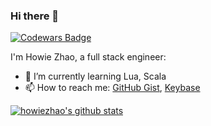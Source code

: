 ### Hi there 👋

[![Codewars Badge](https://www.codewars.com/users/howiezhao/badges/micro)](https://www.codewars.com/users/howiezhao)

I'm Howie Zhao, a full stack engineer:

- 🌱 I’m currently learning Lua, Scala
- 📫 How to reach me: [GitHub Gist](https://gist.github.com/howiezhao), [Keybase](https://keybase.io/howiezhao)
<!--
- 🔭 I’m currently working on [@yintrust](https://github.com/yintrust)
- I'm currently a collaborator on these projects
- Topcoder: <https://www.topcoder.com/members/howiezhao>
- HackerOne: <https://hackerone.com/howiezhao>
- Kaggle: <https://www.kaggle.com/howiezhao>
- Dribbble: <https://dribbble.com/howiezhao>
- 👯 I’m looking to collaborate on ...
- 🤔 I’m looking for help with ...
- 💬 Ask me about ...
- 📫 How to reach me: ...
- 😄 Pronouns: ...
- ⚡ Fun fact: ...
- :books: My online books [About programming](https://howiezhao.gitbook.io/about-programming), [Use Windows like a programmer](https://howiezhao.gitbook.io/use-windows-like-a-programmer)
- :hammer: My tools [HowieZhao's liqi](https://howiezhao-liqi.readthedocs.io)
-->

[![howiezhao's github stats](https://github-readme-stats.vercel.app/api?username=howiezhao&show_icons=true&count_private=true)](https://github.com/anuraghazra/github-readme-stats)
<!--
Inaccurate
[![Top Langs](https://github-readme-stats.vercel.app/api/top-langs/?username=howiezhao)](https://github.com/anuraghazra/github-readme-stats)
-->
